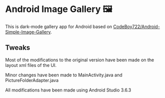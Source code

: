 # Android Image Gallery 🖼

This is dark-mode gallery app for Android based on [CodeBoy722/Android-Simple-Image-Gallery](https://github.com/CodeBoy722/Android-Simple-Image-Gallery).

## Tweaks

Most of the modifications to the original version have been made on the layout xml files of the UI.

Minor changes have been made to MainActivity.java and PictureFolderAdapter.java

All modifications have been made using Android Studio 3.6.3
